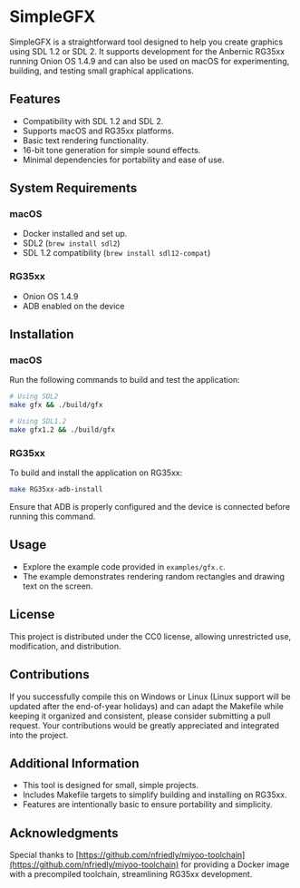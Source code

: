 # SimpleGFX

SimpleGFX is a straightforward tool designed to help you create graphics using SDL 1.2 or SDL 2. It supports development for the Anbernic RG35xx running Onion OS 1.4.9 and can also be used on macOS for experimenting, building, and testing small graphical applications.

## Features

- Compatibility with SDL 1.2 and SDL 2.
- Supports macOS and RG35xx platforms.
- Basic text rendering functionality.
- 16-bit tone generation for simple sound effects.
- Minimal dependencies for portability and ease of use.

## System Requirements

### macOS

- Docker installed and set up.
- SDL2 (`brew install sdl2`)
- SDL 1.2 compatibility (`brew install sdl12-compat`)

### RG35xx

- Onion OS 1.4.9
- ADB enabled on the device

## Installation

### macOS

Run the following commands to build and test the application:

```bash
# Using SDL2
make gfx && ./build/gfx

# Using SDL1.2
make gfx1.2 && ./build/gfx
```

### RG35xx

To build and install the application on RG35xx:

```bash
make RG35xx-adb-install
```

Ensure that ADB is properly configured and the device is connected before running this command.

## Usage

- Explore the example code provided in `examples/gfx.c`.
- The example demonstrates rendering random rectangles and drawing text on the screen.

## License

This project is distributed under the CC0 license, allowing unrestricted use, modification, and distribution.

## Contributions

If you successfully compile this on Windows or Linux (Linux support will be updated after the end-of-year holidays) and can adapt the Makefile while keeping it organized and consistent, please consider submitting a pull request. Your contributions would be greatly appreciated and integrated into the project.

## Additional Information

- This tool is designed for small, simple projects.
- Includes Makefile targets to simplify building and installing on RG35xx.
- Features are intentionally basic to ensure portability and simplicity.

## Acknowledgments

Special thanks to [https://github.com/nfriedly/miyoo-toolchain](https://github.com/nfriedly/miyoo-toolchain) for providing a Docker image with a precompiled toolchain, streamlining RG35xx development.

